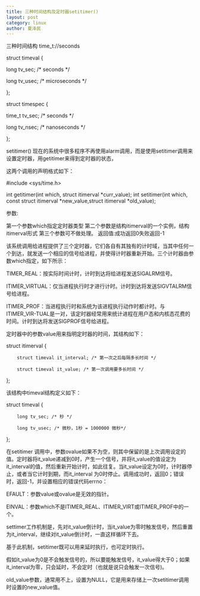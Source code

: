 ```yaml
---
title: 三种时间结构及定时器setitimer()
layout: post
category: linux
author: 夏泽民
---
```

三种时间结构
time_t://seconds

struct timeval {

long tv_sec; /* seconds */

long tv_usec; /* microseconds */

}; 

struct timespec {

time_t tv_sec; /* seconds */

long tv_nsec; /* nanoseconds */

};
<!-- more -->

setitimer()
现在的系统中很多程序不再使用alarm调用，而是使用setitimer调用来设置定时器，用getitimer来得到定时器的状态，

这两个调用的声明格式如下：

#include <sys/time.h>

int getitimer(int which, struct itimerval *curr_value); 
int setitimer(int which, const struct itimerval *new_value,struct itimerval *old_value);

参数:

第一个参数which指定定时器类型
第二个参数是结构itimerval的一个实例，结构itimerval形式
第三个参数可不做处理。
返回值:成功返回0失败返回-1

该系统调用给进程提供了三个定时器，它们各自有其独有的计时域，当其中任何一个到达，就发送一个相应的信号给进程，并使得计时器重新开始。三个计时器由参数which指定，如下所示：

TIMER_REAL：按实际时间计时，计时到达将给进程发送SIGALRM信号。

ITIMER_VIRTUAL：仅当进程执行时才进行计时。计时到达将发送SIGVTALRM信号给进程。

ITIMER_PROF：当进程执行时和系统为该进程执行动作时都计时。与ITIMER_VIR-TUAL是一对，该定时器经常用来统计进程在用户态和内核态花费的时间。计时到达将发送SIGPROF信号给进程。

定时器中的参数value用来指明定时器的时间，其结构如下：

struct itimerval {

        struct timeval it_interval; /* 第一次之后每隔多长时间 */

        struct timeval it_value; /* 第一次调用要多长时间 */

};

该结构中timeval结构定义如下：

struct timeval {

        long tv_sec; /* 秒 */

        long tv_usec; /* 微秒，1秒 = 1000000 微秒*/

};

在setitimer 调用中，参数ovalue如果不为空，则其中保留的是上次调用设定的值。定时器将it_value递减到0时，产生一个信号，并将it_value的值设定为it_interval的值，然后重新开始计时，如此往复。当it_value设定为0时，计时器停止，或者当它计时到期，而it_interval 为0时停止。调用成功时，返回0；错误时，返回-1，并设置相应的错误代码errno：

EFAULT：参数value或ovalue是无效的指针。

EINVAL：参数which不是ITIMER_REAL、ITIMER_VIRT或ITIMER_PROF中的一个。


settimer工作机制是，先对it_value倒计时，当it_value为零时触发信号，然后重置为it_interval，继续对it_value倒计时，一直这样循环下去。

基于此机制，setitimer既可以用来延时执行，也可定时执行。

假如it_value为0是不会触发信号的，所以要能触发信号，it_value得大于0；如果it_interval为零，只会延时，不会定时（也就是说只会触发一次信号)。

old_value参数，通常用不上，设置为NULL，它是用来存储上一次setitimer调用时设置的new_value值。

